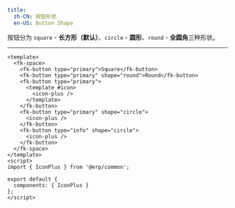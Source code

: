 ```yaml
title:
  zh-CN: 按钮形状
  en-US: Button Shape
```


按钮分为 `square` - **长方形（默认）**、`circle` - **圆形**、`round` - **全圆角**三种形状。

---


```vue { "component": true } 
<template>
  <fk-space>
    <fk-button type="primary">Square</fk-button>
    <fk-button type="primary" shape="round">Round</fk-button>
    <fk-button type="primary">
      <template #icon>
        <icon-plus />
      </template>
    </fk-button>
    <fk-button type="primary" shape="circle">
      <icon-plus />
    </fk-button>
    <fk-button type="info" shape="circle">
      <icon-plus />
    </fk-button>
  </fk-space>
</template>
<script>
import { IconPlus } from '@erp/common';

export default {
  components: { IconPlus }
};
</script>
```

